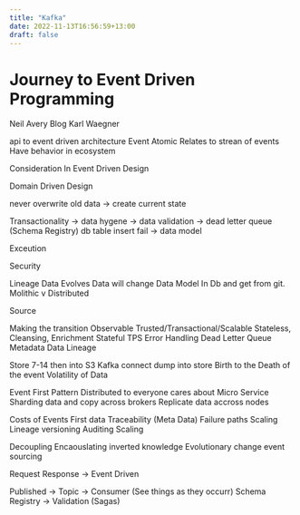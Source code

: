 ```yaml
---
title: "Kafka"
date: 2022-11-13T16:56:59+13:00
draft: false
---
```


# Journey to Event Driven Programming 

Neil Avery Blog
Karl Waegner

api to event driven architecture
Event Atomic 
Relates to strean of events
Have behavior in ecosystem


Consideration In Event Driven Design 

Domain Driven Design

never overwrite old data -> create current state

Transactionality 
-> data hygene 
-> data validation
-> dead letter queue (Schema Registry) db table insert fail 
-> data model 

Exceution


Security


Lineage
Data Evolves Data will change 
Data Model In Db and get from git. 
Molithic v Distributed


Source


Making the transition 
Observable
Trusted/Transactional/Scalable
Stateless, Cleansing, Enrichment
Stateful
TPS
Error Handling
Dead Letter Queue
Metadata
Data Lineage 

Store 7-14 then into S3
Kafka connect dump into store 
Birth to the Death of the event
Volatility of Data 

Event First Pattern
Distributed to everyone cares about
Micro Service 
Sharding data and copy across brokers
Replicate data accross nodes

Costs of Events First
data Traceability (Meta Data)
Failure paths
Scaling
Lineage
versioning
Auditing
Scaling 

Decoupling
Encaouslating
inverted knowledge
Evolutionary change
event sourcing 

Request Response -> Event Driven

Published -> Topic -> Consumer (See things as they occurr)
Schema Registry -> Validation 
(Sagas)
